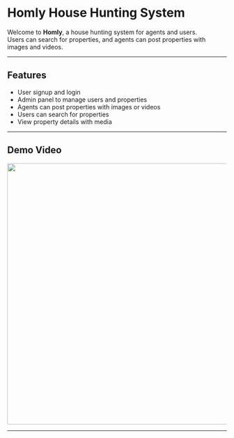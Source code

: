 # Homly House Hunting System

Welcome to **Homly**, a house hunting system for agents and users.  
Users can search for properties, and agents can post properties with images and videos.

---

## Features

- User signup and login
- Admin panel to manage users and properties
- Agents can post properties with images or videos
- Users can search for properties
- View property details with media

---

## Demo Video

<a href="https://youtu.be/p0TZL5X51_g">
    <img src="https://img.youtube.com/vi/p0TZL5X51_g/default.jpg
    " width="600">
</a>

---